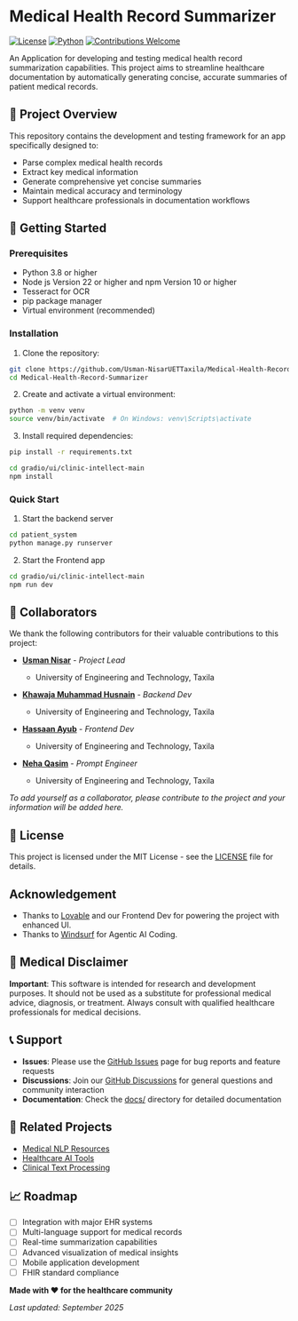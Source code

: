 # Medical Health Record Summarizer

[![License](https://img.shields.io/badge/license-MIT-blue.svg)](LICENSE)
[![Python](https://img.shields.io/badge/python-3.8+-blue.svg)](https://www.python.org/downloads/)
[![Contributions Welcome](https://img.shields.io/badge/contributions-welcome-brightgreen.svg)](CONTRIBUTING.md)

An Application for developing and testing medical health record summarization capabilities. This project aims to streamline healthcare documentation by automatically generating concise, accurate summaries of patient medical records.

## 🎯 Project Overview

This repository contains the development and testing framework for an app specifically designed to:
- Parse complex medical health records
- Extract key medical information
- Generate comprehensive yet concise summaries
- Maintain medical accuracy and terminology
- Support healthcare professionals in documentation workflows

## 🚀 Getting Started

### Prerequisites

- Python 3.8 or higher
- Node js Version 22 or higher and npm Version 10 or higher 
- Tesseract for OCR
- pip package manager
- Virtual environment (recommended)

### Installation

1. Clone the repository:
```bash
git clone https://github.com/Usman-NisarUETTaxila/Medical-Health-Record-Summarizer.git
cd Medical-Health-Record-Summarizer
```

2. Create and activate a virtual environment:
```bash
python -m venv venv
source venv/bin/activate  # On Windows: venv\Scripts\activate
```

3. Install required dependencies:
```bash
pip install -r requirements.txt
```

```bash
cd gradio/ui/clinic-intellect-main
npm install
```

### Quick Start

1. Start the backend server 
```bash
cd patient_system
python manage.py runserver
```

2. Start the Frontend app
```bash
cd gradio/ui/clinic-intellect-main
npm run dev
```

## 👥 Collaborators

We thank the following contributors for their valuable contributions to this project:

- **[Usman Nisar](https://github.com/Usman-NisarUETTaxila)** - *Project Lead*
  - University of Engineering and Technology, Taxila

- **[Khawaja Muhammad Husnain](https://github.com/khhasnain05)** - *Backend Dev*
  - University of Engineering and Technology, Taxila

- **[Hassaan Ayub](https://github.com/hassaan1821)** - *Frontend Dev*
  - University of Engineering and Technology, Taxila
 
- **[Neha Qasim](https://github.com/Neha-Qasim)** - *Prompt Engineer*
  - University of Engineering and Technology, Taxila

*To add yourself as a collaborator, please contribute to the project and your information will be added here.*

## 📄 License

This project is licensed under the MIT License - see the [LICENSE](LICENSE) file for details.

## Acknowledgement

- Thanks to [Lovable](http://lovable.dev) and our Frontend Dev for powering the project with enhanced UI.
- Thanks to [Windsurf](https://windsurf.com/editor) for Agentic AI Coding.

## 🏥 Medical Disclaimer

**Important**: This software is intended for research and development purposes. It should not be used as a substitute for professional medical advice, diagnosis, or treatment. Always consult with qualified healthcare professionals for medical decisions.

## 📞 Support

- **Issues**: Please use the [GitHub Issues](https://github.com/Usman-NisarUETTaxila/Medical-Health-Record-Summarizer/issues) page for bug reports and feature requests
- **Discussions**: Join our [GitHub Discussions](https://github.com/Usman-NisarUETTaxila/Medical-Health-Record-Summarizer/discussions) for general questions and community interaction
- **Documentation**: Check the [docs/](docs/) directory for detailed documentation

## 🔗 Related Projects

- [Medical NLP Resources](https://github.com/topics/medical-nlp)
- [Healthcare AI Tools](https://github.com/topics/healthcare-ai)
- [Clinical Text Processing](https://github.com/topics/clinical-text-processing)

## 📈 Roadmap

- [ ] Integration with major EHR systems
- [ ] Multi-language support for medical records
- [ ] Real-time summarization capabilities
- [ ] Advanced visualization of medical insights
- [ ] Mobile application development
- [ ] FHIR standard compliance

**Made with ❤️ for the healthcare community**

*Last updated: September 2025*
